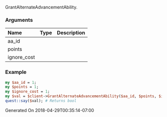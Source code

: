 GrantAlternateAdvancementAbility.
### Arguments
**Name**|**Type**|**Description**
:---|:---|:---
aa_id||
points||
ignore_cost||

### Example

```perl
my $aa_id = 1;
my $points = 1;
my $ignore_cost = 1;
my $val = $client->GrantAlternateAdvancementAbility($aa_id, $points, $ignore_cost);
quest::say($val); # Returns bool
```


Generated On 2018-04-29T00:35:14-07:00